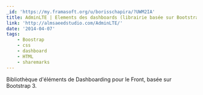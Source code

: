 ```yaml
---
_id: 'https://my.framasoft.org/u/borisschapira/?UWM2IA'
title: AdminLTE | Elements des dashboards (librairie basée sur Bootstrap)
link: 'http://almsaeedstudio.com/AdminLTE/'
date: '2014-04-07'
tags:
    - Boostrap
    - css
    - dashboard
    - HTML
    - sharemarks
---
```


<div class="markdown"><p>Bibliothèque d'éléments de Dashboarding pour le Front, basée sur Bootstrap 3.
</p></div>
